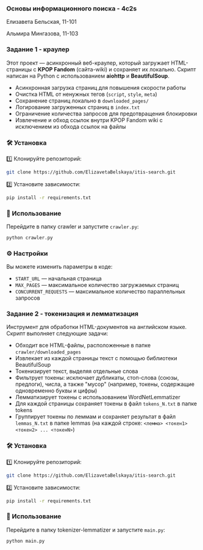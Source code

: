 ### Основы информационного поиска - 4с2s
Елизавета Бельская, 11-101

Альмира Мингазова, 11-103

### Задание 1 - краулер
Этот проект — асинхронный веб-краулер, который загружает HTML-страницы с **KPOP Fandom** (сайта-wiki) и сохраняет их локально.
Скрипт написан на Python с использованием **aiohttp** и **BeautifulSoup**.

- Асинхронная загрузка страниц для повышения скорости работы  
- Очистка HTML от ненужных тегов (`script`, `style`, `meta`)  
- Сохранение страниц локально в `downloaded_pages/`  
- Логирование загруженных страниц в `index.txt`  
- Ограничение количества запросов для предотвращения блокировки  
- Извлечение и обход ссылок внутри KPOP Fandom wiki с исключением из обхода ссылок на файлы

### 🛠️ Установка

1️⃣ Клонируйте репозиторий:
```bash
git clone https://github.com/ElizavetaBelskaya/itis-search.git
```

2️⃣ Установите зависимости:
```bash
pip install -r requirements.txt
```

### 🔧 Использование

Перейдите в папку crawler и запустите `crawler.py`:
```bash
python crawler.py
```

### ⚙️ Настройки
Вы можете изменить параметры в коде:
- `START_URL` — начальная страница
- `MAX_PAGES` — максимальное количество загружаемых страниц
- `CONCURRENT_REQUESTS` — максимальное количество параллельных запросов


### Задание 2 - токенизация и лемматизация

Инструмент для обработки HTML-документов на английском языке. Скрипт выполняет следующие задачи:
- Обходит все HTML-файлы, расположенные в папке `crawler/downloaded_pages`
- Извлекает из каждой страницы текст с помощью библиотеки BeautifulSoup
- Токенизирует текст, выделяя отдельные слова
- Фильтрует токены: исключает дубликаты, стоп-слова (союзы, предлоги), числа, а также "мусор" (например, токены, содержащие одновременно буквы и цифры)
- Лемматизирует токены с использованием WordNetLemmatizer
- Для каждой страницы сохраняет токены в файл `tokens_N.txt` в папке tokens
- Группирует токены по леммам и сохраняет результат в файл `lemmas_N.txt` в папке lemmas (на каждой строке: `<лемма> <токен1> <токен2> ... <токенN>`)


### 🛠️ Установка

1️⃣ Клонируйте репозиторий:
```bash
git clone https://github.com/ElizavetaBelskaya/itis-search.git
```

2️⃣ Установите зависимости:
```bash
pip install -r requirements.txt
```

### 🔧 Использование

Перейдите в папку tokenizer-lemmatizer и запустите `main.py`:
```bash
python main.py
```